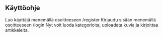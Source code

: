 ## Käyttöohje
Luo käyttäjä menemällä osoitteeseen /register
Kirjaudu sisään menemällä osoitteeseen /login
Nyt voit luoda kategorioita, uploadata kuvia ja kirjoittaa artikkeleita.
